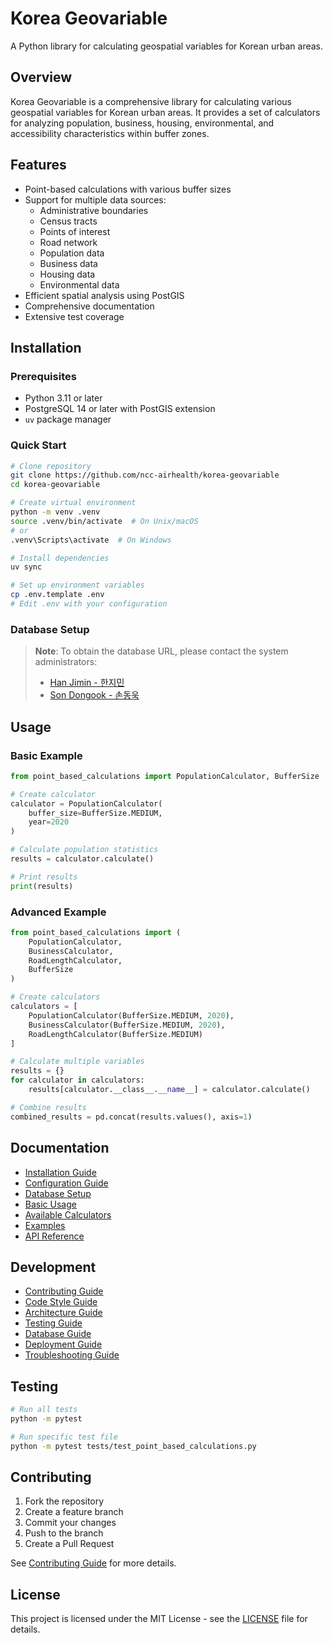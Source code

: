 # Korea Geovariable

A Python library for calculating geospatial variables for Korean urban areas.

## Overview

Korea Geovariable is a comprehensive library for calculating various geospatial variables for Korean urban areas. It provides a set of calculators for analyzing population, business, housing, environmental, and accessibility characteristics within buffer zones.

## Features

- Point-based calculations with various buffer sizes
- Support for multiple data sources:
  - Administrative boundaries
  - Census tracts
  - Points of interest
  - Road network
  - Population data
  - Business data
  - Housing data
  - Environmental data
- Efficient spatial analysis using PostGIS
- Comprehensive documentation
- Extensive test coverage

## Installation

### Prerequisites

- Python 3.11 or later
- PostgreSQL 14 or later with PostGIS extension
- `uv` package manager

### Quick Start

```bash
# Clone repository
git clone https://github.com/ncc-airhealth/korea-geovariable
cd korea-geovariable

# Create virtual environment
python -m venv .venv
source .venv/bin/activate  # On Unix/macOS
# or
.venv\Scripts\activate  # On Windows

# Install dependencies
uv sync

# Set up environment variables
cp .env.template .env
# Edit .env with your configuration
```

### Database Setup

> **Note**: To obtain the database URL, please contact the system administrators:
>
> - [Han Jimin - 한지민](mailto:hangm0101@ncc.re.kr)
> - [Son Dongook - 손동욱](mailto:d@dou.so)

## Usage

### Basic Example

```python
from point_based_calculations import PopulationCalculator, BufferSize

# Create calculator
calculator = PopulationCalculator(
    buffer_size=BufferSize.MEDIUM,
    year=2020
)

# Calculate population statistics
results = calculator.calculate()

# Print results
print(results)
```

### Advanced Example

```python
from point_based_calculations import (
    PopulationCalculator,
    BusinessCalculator,
    RoadLengthCalculator,
    BufferSize
)

# Create calculators
calculators = [
    PopulationCalculator(BufferSize.MEDIUM, 2020),
    BusinessCalculator(BufferSize.MEDIUM, 2020),
    RoadLengthCalculator(BufferSize.MEDIUM)
]

# Calculate multiple variables
results = {}
for calculator in calculators:
    results[calculator.__class__.__name__] = calculator.calculate()

# Combine results
combined_results = pd.concat(results.values(), axis=1)
```

## Documentation

- [Installation Guide](docs/getting-started/installation.md)
- [Configuration Guide](docs/getting-started/configuration.md)
- [Database Setup](docs/getting-started/database.md)
- [Basic Usage](docs/usage/basic-usage.md)
- [Available Calculators](docs/usage/calculators.md)
- [Examples](docs/usage/examples.md)
- [API Reference](docs/api/point-based-calculations.md)

## Development

- [Contributing Guide](docs/development/contributing.md)
- [Code Style Guide](docs/development/code-style.md)
- [Architecture Guide](docs/development/architecture.md)
- [Testing Guide](docs/development/testing.md)
- [Database Guide](docs/development/database.md)
- [Deployment Guide](docs/development/deployment.md)
- [Troubleshooting Guide](docs/development/troubleshooting.md)

## Testing

```bash
# Run all tests
python -m pytest

# Run specific test file
python -m pytest tests/test_point_based_calculations.py
```

## Contributing

1. Fork the repository
2. Create a feature branch
3. Commit your changes
4. Push to the branch
5. Create a Pull Request

See [Contributing Guide](docs/development/contributing.md) for more details.

## License

This project is licensed under the MIT License - see the [LICENSE](LICENSE) file for details.
